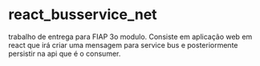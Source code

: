 # react_busservice_net
trabalho de entrega para FIAP 3o modulo. Consiste em aplicação web em react que irá criar uma mensagem  para service bus e posteriormente persistir na api que é o consumer.
